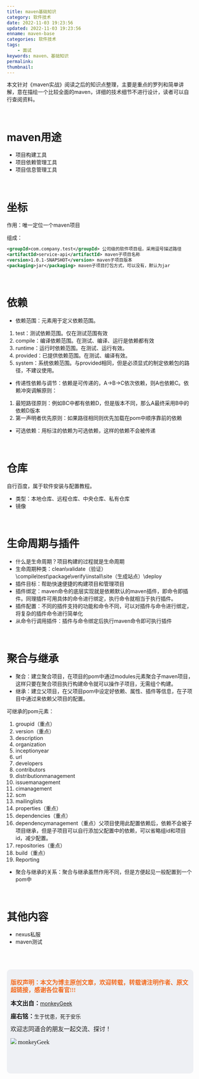 ```yaml
---
title: maven基础知识
category: 软件技术
date: 2022-11-03 19:23:56
updated: 2022-11-03 19:23:56
enname: maven-base
categories: 软件技术
tags:
	- 面试
keywords: maven、基础知识
permalink:
thumbnail:
---
```


本文针对《maven实战》阅读之后的知识点整理<!--more-->，主要是重点的罗列和简单讲解，意在描绘一个比较全面的maven，详细的技术细节不进行设计，读者可以自行查阅资料。

</br>

# maven用途

- 项目构建工具
- 项目依赖管理工具
- 项目信息管理工具

</br>

# 坐标

作用：唯一定位一个maven项目

组成：

```xml
<groupId>com.company.test</groupId> 公司级的软件项目组，采用逗号描述路径
<artifactId>service-api</artifactId> maven子项目名称
<version>1.0.1-SNAPSHOT</version> maven子项目版本
<packaging>jar</packaging> maven子项目打包方式，可以没有，默认为jar
```

</br>

# 依赖

- 依赖范围：<scope>元素用于定义依赖范围。

1. test：测试依赖范围。仅在测试范围有效
2. compile：编译依赖范围。在测试、编译、运行是依赖都有效
3. runtime：运行时依赖范围。在测试、运行有效。
4. provided：已提供依赖范围。在测试、编译有效。
5. system：系统依赖范围。与provided相同，但是必须显式的制定依赖包的路径，不建议使用。



- 传递性依赖与调节：依赖是可传递的，A->B->C依次依赖，则A也依赖C。依赖冲突调解原则：

1. 最短路径原则：例如BC中都有依赖D，但是版本不同，那么A最终采用B中的依赖D版本
2. 第一声明者优先原则：如果路径相同则优先加载在pom中顺序靠前的依赖



- 可选依赖：用<optional>标注的依赖为可选依赖，这样的依赖不会被传递



</br>

# 仓库

自行百度，属于软件安装与配置教程。

- 类型：本地仓库、远程仓库、中央仓库、私有仓库
- 镜像



</br>

# 生命周期与插件

- 什么是生命周期？项目构建的过程就是生命周期
- 生命周期种类：clean\validate（验证）\compile\test\package\verify\install\site（生成站点）\deploy
- 插件目标：帮助快速便捷的构建项目和管理项目
- 插件绑定：maven命令的底层实现就是依赖默认的maven插件，即命令即插件。同理插件可用具体的命令进行绑定，执行命令就相当于执行插件。
- 插件配置：不同的插件支持的功能和命令不同，可以对插件与命令进行绑定，将复杂的插件命令进行简单化
- 从命令行调用插件：插件与命令绑定后执行maven命令即可执行插件



</br>

# 聚合与继承

- 聚合：建立聚合项目，在项目的pom中通过modules元素聚合子maven项目，这样只要在聚合项目执行构建命令就可以操作子项目，无需组个构建。
- 继承：建立父项目，在父项目pom中设定好依赖、属性、插件等信息，在子项目中通过<parent>来依赖父项目的配置。

可继承的pom元素：

1. groupid（重点）
2. version（重点）
3. description
4. organization
5. inceptionyear
6. url
7. developers
8. contributors
9. distributionmanagement
10. issuemanagement
11. cimanagement
12. scm
13. mailinglists
14. properties（重点）
15. dependencies（重点）
16. dependencymanagement（重点）父项目使用此配置依赖后，依赖不会被子项目继承，但是子项目可以自行添加父配置中的依赖，可以省略组id和项目id，减少配置。
17. repositories（重点）
18. build（重点）
19. Reporting

- 聚合与继承的关系：聚合与继承虽然作用不同，但是方便起见一般配置到一个pom中



</br>

# 其他内容

- nexus私服
- maven测试



</br>

</br>

</br>

<script>
var _hmt = _hmt || [];
(function() {
  var hm = document.createElement("script");
  hm.src = "https://hm.baidu.com/hm.js?2f798e6b269c8a40f12bef25d7f1876d";
  var s = document.getElementsByTagName("script")[0]; 
  s.parentNode.insertBefore(hm, s);
})();
</script>

<div style="height:260px; background-color:rgb(238,240,244); padding:10px;border-radius:10px;">
    <p style="color:#f36c21;font:bold 16px/20px 'kaiTi';">
      版权声明：本文为博主原创文章，欢迎转载，转载请注明作者、原文超链接，感谢各位看官!!!
    </p>
    <p>
      <span style="font:bold 16px/20px 'kaiTi';">本文出自：</span><a href="https://monkeyGeek369.github.io">monkeyGeek</a> 
    </p>
    <p>
      <span style="font:bold 16px/20px 'kaiTi';">座右铭：</span><span>生于忧患，死于安乐</span> 
    </p>
    <p>
      <span style="font:16px/20px 'kaiTi';">欢迎志同道合的朋友一起交流、探讨！</span> 
    </p>
    <img style="height:auto; width:auto;flot:left;" src="../../../../image/monkey64.png" /><span style="font:16px/20px 'kaiTi';flot:left;">   monkeyGeek</span>


